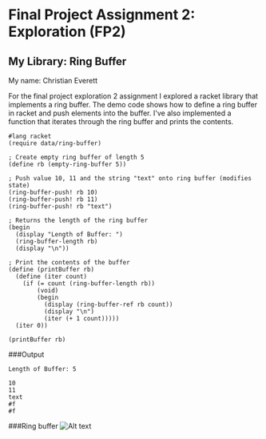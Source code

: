 # Final Project Assignment 2: Exploration (FP2)

## My Library: Ring Buffer
My name: Christian Everett

For the final project exploration 2 assignment I explored a racket library that implements a ring buffer. The demo code shows how to define a ring buffer in racket and push elements into the buffer. I've also implemented a function that iterates through the ring buffer and prints the contents.

```racket
#lang racket
(require data/ring-buffer)

; Create empty ring buffer of length 5
(define rb (empty-ring-buffer 5))

; Push value 10, 11 and the string "text" onto ring buffer (modifies state)
(ring-buffer-push! rb 10)
(ring-buffer-push! rb 11)
(ring-buffer-push! rb "text")

; Returns the length of the ring buffer
(begin
  (display "Length of Buffer: ")
  (ring-buffer-length rb)
  (display "\n"))

; Print the contents of the buffer
(define (printBuffer rb)
  (define (iter count)
    (if (= count (ring-buffer-length rb))
        (void)
        (begin
          (display (ring-buffer-ref rb count))
          (display "\n")
          (iter (+ 1 count)))))
  (iter 0))

(printBuffer rb)
```
###Output
```
Length of Buffer: 5

10
11
text
#f
#f
```
###Ring buffer
![Alt text](https://github.com/ChristianEverett/ChristianEverett-FP2/blob/master/circular_buffer.png "title")

